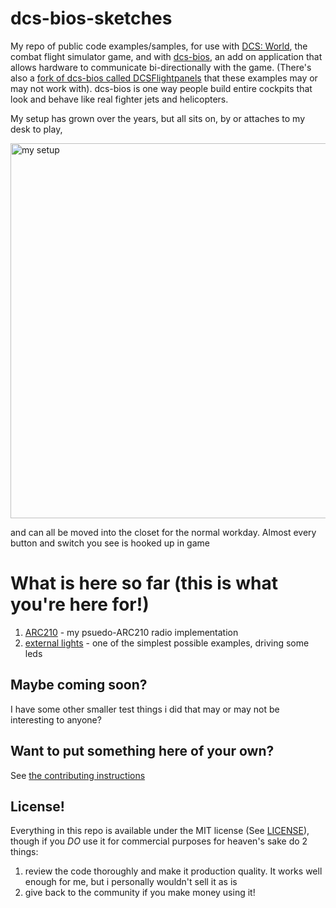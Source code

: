 # dcs-bios-sketches
My repo of public code examples/samples, for use with [DCS: World](https://www.digitalcombatsimulator.com/en/), the combat flight simulator game, and with [dcs-bios](https://github.com/dcs-bios/dcs-bios), an add on application that allows hardware to communicate bi-directionally with the game. (There's also a [fork of dcs-bios called DCSFlightpanels](https://github.com/DCSFlightpanels/dcs-bios) that these examples may or may not work with).  dcs-bios is one way people build entire cockpits that look and behave like real fighter jets and helicopters.

My setup has grown over the years, but all sits on, by or attaches to my desk to play,

<a data-flickr-embed="true" href="https://www.flickr.com/photos/gardnerjr/51900716526/in/album-72157715786645217/" title="Untitled"><img src="https://live.staticflickr.com/65535/51900716526_f1481f34c6_c.jpg" width="800" height="600" alt="my setup"></a>

and can all be moved into the closet for the normal workday. Almost every button and switch you see is hooked up in game

# What is here so far (this is what you're here for!)
1) [ARC210](./arc210/) - my psuedo-ARC210 radio implementation
2) [external lights](./externallights/) - one of the simplest possible examples, driving some leds

## Maybe coming soon?
I have some other smaller test things i did that may or may not be interesting to anyone?


## Want to put something here of your own?
See [the contributing instructions](./CONTRIBUTING.md)

## License!
Everything in this repo is available under the MIT license (See [LICENSE](./LICENSE)), though if you *DO* use it for commercial purposes for heaven's sake do 2 things:
1) review the code thoroughly and make it production quality.  It works well enough for me, but i personally wouldn't sell it as is
2) give back to the community if you make money using it!
